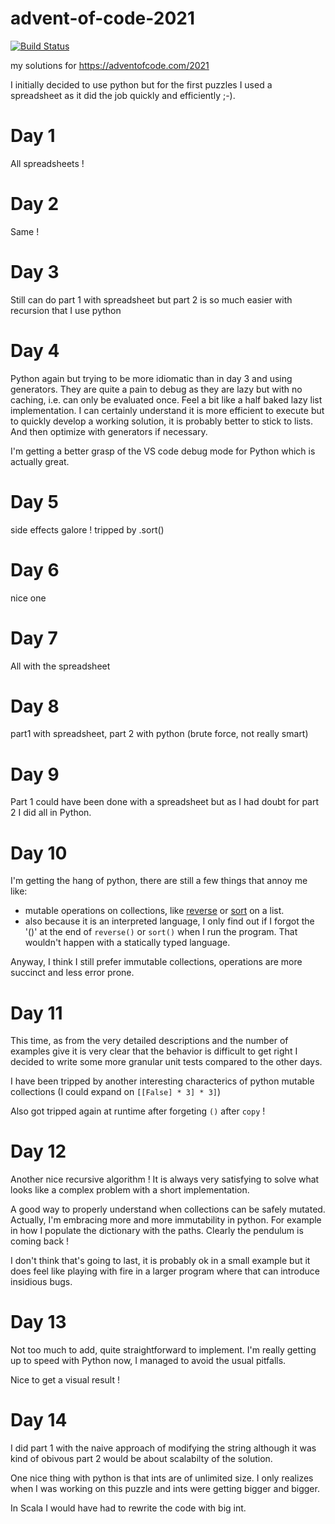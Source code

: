 # advent-of-code-2021

[![Build Status](https://travis-ci.com/benoitpas/advent-of-code-2021.svg?branch=main)](https://app.travis-ci.com/benoitpas/advent-of-code-2021)

my solutions for https://adventofcode.com/2021

I initially decided to use python but for the first puzzles I used a spreadsheet as it did the job quickly and efficiently ;-).

# Day 1
All spreadsheets !

# Day 2
Same !

# Day 3
Still can do part 1 with spreadsheet but part 2 is so much easier with recursion that I use python

# Day 4
Python again but trying to be more idiomatic than in day 3 and using generators.
They are quite a pain to debug as they are lazy but with no caching, i.e. can only be evaluated once. Feel a bit like a half baked lazy list implementation. I can certainly understand it is more efficient to execute but to quickly develop a working solution, it is probably better to stick to lists. And then optimize with generators if necessary.

I'm getting a better grasp of the VS code debug mode for Python which is actually great.

# Day 5
side effects galore ! tripped by .sort()

# Day 6
nice one

# Day 7
All with the spreadsheet

# Day 8
part1 with spreadsheet, part 2 with python (brute force, not really smart)

# Day 9
Part 1 could have been done with a spreadsheet but as I had doubt for part 2 I did all in Python.

# Day 10
I'm getting the hang of python, there are still a few things that annoy me like:
* mutable operations on collections, like [reverse](https://github.com/benoitpas/advent-of-code-2021/blob/939d2329301b6a4736aebb6bad5955aa459dc4f5/day10.py#L24) or [sort](https://github.com/benoitpas/advent-of-code-2021/blob/939d2329301b6a4736aebb6bad5955aa459dc4f5/day10.py#L39) on a list.
* also because it is an interpreted language, I only find out if I forgot the '()' at the end of ``reverse()`` or ``sort()`` when I run the program. That wouldn't happen with a statically typed language.

Anyway, I think I still prefer immutable collections, operations are more succinct and less error prone.

# Day 11
This time, as from the very detailed descriptions and the number of examples give it is very clear that the behavior is difficult to get right I decided to write some more granular unit tests compared to the other days.

I have been tripped by another interesting characterics of python mutable collections (I could expand on ``[[False] * 3] * 3]``)

Also got tripped again at runtime after forgeting ``()`` after ``copy`` !

# Day 12
Another nice recursive algorithm ! It is always very satisfying to solve what looks like a complex problem with a short implementation.

A good way to properly understand when collections can be safely mutated. Actually, I'm embracing more and more immutability in python. For example in how I populate the dictionary with the paths. Clearly the pendulum is coming back ! 

I don't think that's going to last, it is probably ok in a small example but it does feel like playing with fire in a larger program where that can introduce insidious bugs.

# Day 13
Not too much to add, quite straightforward to implement. I'm really getting up to speed with Python now, I managed to avoid the usual pitfalls.

Nice to get a visual result !

# Day 14
I did part 1 with the naive approach of modifying the string although it was kind of obivous part 2 would be about scalabilty of the solution.

One nice thing with python is that ints are of unlimited size. I only realizes when I was working on this puzzle and ints were getting bigger and bigger. 

In Scala I would have had to rewrite the code with big int.